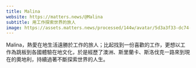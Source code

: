```yaml
---
title: Malina
website: https://matters.news/@Malina
subtitle: 用工作探索世界的旅人
image: https://assets.matters.news/processed/144w/avatar/5d3a3f33-dc74-4db2-88d4-de98ba09f469.webp
---
```


Malina，熱愛在地生活遠勝於工作的旅人；比起找到一份喜歡的工作，更想以工作為跳板到各國體驗在地文化，於是經歷了澳洲、斯里蘭卡、斯洛伐克一路來到現在的奧地利，持續過著不斷探索世界的人生。
